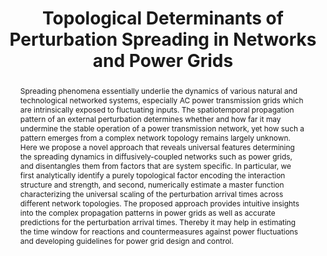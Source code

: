 ---
layout: talk
title:  Topological Determinants of Perturbation Spreading in Networks and Power Grids
name: Xiaozhu Zhang 
talk-url: 
abstract: Spreading phenomena essentially underlie the dynamics of various natural and technological networked systems, especially AC power transmission grids which are intrinsically exposed to fluctuating inputs. The spatiotemporal propagation pattern of an external perturbation determines whether and how far it may undermine the stable operation of a power transmission network, yet how such a pattern emerges from a complex network topology remains largely unknown. Here we propose a novel approach that reveals universal features determining the spreading dynamics in diffusively-coupled networks such as power grids, and disentangles them from factors that are system specific. In particular, we first analytically identify a purely topological factor encoding the interaction structure and strength, and second, numerically estimate a master function characterizing the universal scaling of the perturbation arrival times across different network topologies. The proposed approach provides intuitive insights into the complex propagation patterns in power grids as well as accurate predictions for the perturbation arrival times. Thereby it may help in estimating the time window for reactions and countermeasures against power fluctuations and developing guidelines for power grid design and control.
invited: yes
session: invited-2
---